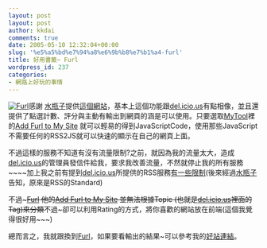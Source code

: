 ```yaml
---
layout: post
layout: post
author: kkdai
comments: true
date: 2005-05-10 12:32:04+00:00
slug: '%e5%a5%bd%e7%94%a8%e6%9b%b8%e7%b1%a4-furl'
title: 好用書籤~ Furl
wordpress_id: 237
categories:
- 網路上好玩的事情
---
```


[![Furl](http://www.furl.net/i/logo_furl_2004.gif)](http://www.furl.net/)感謝 [水瓶子](http://nextservices.blogspot.com/)提供[這個網站](http://www.furl.net/index.jsp)，基本上這個功能跟[del.icio.us](http://del.icio.us/)有點相像，並且還提供了點選計數、評分與主動有輸出到網頁的涵是可以使用。只要選取[MyTool](http://www.furl.net/tools.jsp)裡的[Add Furl to My Site](http://www.furl.net/shareSite.jsp) 就可以輕易的得到JavaScriptCode，使用那些JavaScript不需要任何的RSS2JS就可以快速的顯示在自己的網頁上面。

不過這樣的服務不知道有沒有流量限制?之前，就因為我的流量太大，造成[del.icio.us](http://del.icio.us/)的管理員發信件給我，要求我改善流量，不然就停止我的所有服務~~~~加上我之前有提到[del.icio.us](http://del.icio.us/)所提供的RSS服務[有一些限制](http://www.evanlin.com/blog/archives/000226.html#1523)(後來經過[水瓶子](http://nextservices.blogspot.com/)告知，原來是RSS的Standard)

不過~~~[Furl](http://www.furl.net/) 他的[Add Furl to My Site](http://www.furl.net/shareSite.jsp) 並無法根據Topic (也就是[del.icio.us](http://del.icio.us/)裡面的Tag)來分類~~不過~卻可以利用Rating的方式，將你喜歡的網站放在前端(這個我覺得很好用~~~)

總而言之，我就跟換到[Furl](http://www.furl.net/)，如果要看輸出的結果~可以參考我的[好站連結](http://www.evanlin.com/blog/archives/000295.html)。  

